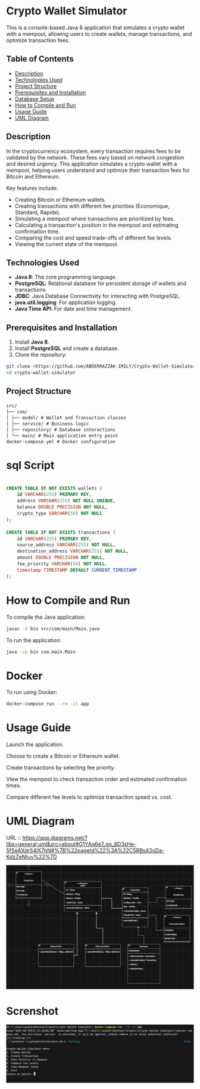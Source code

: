 # Crypto Wallet Simulator

This is a console-based Java 8 application that simulates a crypto wallet with a mempool, allowing users to create wallets, manage transactions, and optimize transaction fees.

## Table of Contents
- [Description](#description)
- [Technologies Used](#technologies-used)
- [Project Structure](#project-structure)
- [Prerequisites and Installation](#prerequisites-and-installation)
- [Database Setup](#database-setup)
- [How to Compile and Run](#how-to-compile-and-run)
- [Usage Guide](#usage-guide)
- [UML Diagram](#uml-diagram)

## Description
In the cryptocurrency ecosystem, every transaction requires fees to be validated by the network. These fees vary based on network congestion and desired urgency. This application simulates a crypto wallet with a mempool, helping users understand and optimize their transaction fees for Bitcoin and Ethereum.

Key features include:
- Creating Bitcoin or Ethereum wallets.
- Creating transactions with different fee priorities (Economique, Standard, Rapide).
- Simulating a mempool where transactions are prioritized by fees.
- Calculating a transaction's position in the mempool and estimating confirmation time.
- Comparing the cost and speed trade-offs of different fee levels.
- Viewing the current state of the mempool.

## Technologies Used
- **Java 8**: The core programming language.
- **PostgreSQL**: Relational database for persistent storage of wallets and transactions.
- **JDBC**: Java Database Connectivity for interacting with PostgreSQL.
- **java.util.logging**: For application logging.
- **Java Time API**: For date and time management.



## Prerequisites and Installation
1. Install **Java 8**.
2. Install **PostgreSQL** and create a database.
3. Clone the repository:
```bash
git clone <https://github.com/ABDERRAZZAK-IMILY/Crypto-Wallet-Simulator-.git>
cd crypto-wallet-simulator
```




## Project Structure

```text
src/
├── com/
│ ├── model/ # Wallet and Transaction classes
│ ├── service/ # Business logic
│ ├── repository/ # Database interactions
│ └── main/ # Main application entry point
docker-compose.yml # Docker configuration
```
# sql Script

``` sql

CREATE TABLE IF NOT EXISTS wallets (
    id VARCHAR(255) PRIMARY KEY,
    address VARCHAR(255) NOT NULL UNIQUE,
    balance DOUBLE PRECISION NOT NULL,
    crypto_type VARCHAR(50) NOT NULL
);

CREATE TABLE IF NOT EXISTS transactions (
    id VARCHAR(255) PRIMARY KEY,
    source_address VARCHAR(255) NOT NULL,
    destination_address VARCHAR(255) NOT NULL,
    amount DOUBLE PRECISION NOT NULL,
    fee_priority VARCHAR(50) NOT NULL,
    timestamp TIMESTAMP DEFAULT CURRENT_TIMESTAMP
);
```

# How to Compile and Run

To compile the Java application:
``` bash
javac -d bin src/com/main/Main.java
```

To run the application:
``` bash
java -cp bin com.main.Main
```
# Docker

To run using Docker:
``` bash
docker-compose run --rm -it app
```
# Usage Guide

Launch the application.

Choose to create a Bitcoin or Ethereum wallet.

Create transactions by selecting fee priority.

View the mempool to check transaction order and estimated confirmation times.

Compare different fee levels to optimize transaction speed vs. cost.

# UML Diagram

URL ::  https://app.diagrams.net/?libs=general;uml&src=about#G1YAq6e7_go_8D3sHe-5fSeAXdrS4lX7hN#%7B%22pageId%22%3A%22C5RBs43oDa-KdzZeNtuy%22%7D

![alt text]({D2B610FD-2899-47F6-9C83-6E70401EE196}.png)

# Screnshot

![alt text]({82165538-F65F-4740-B83E-FA0C09B21021}.png)

